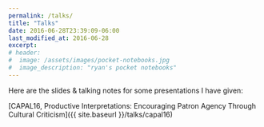 ```yaml
---
permalink: /talks/
title: "Talks"
date: 2016-06-28T23:39:09-06:00
last_modified_at: 2016-06-28
excerpt:
# header: 
#  image: /assets/images/pocket-notebooks.jpg
#  image_description: "ryan's pocket notebooks"
---
```


Here are the slides & talking notes for some presentations I have given:  

[CAPAL16, Productive Interpretations: Encouraging Patron Agency Through Cultural Criticism]({{ site.baseurl }}/talks/capal16)  
